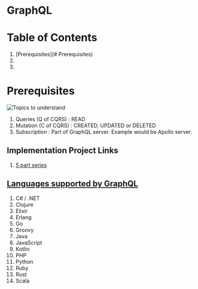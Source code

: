 
# GraphQL 

# Table of Contents
1. [Prerequisites](# Prerequisites)
2. []()
3. []()
# Prerequisites
![Topics to understand](https://miro.medium.com/max/3120/1*qDlKyThqaWUyWDwP7jl88A.png)


1. Queries  (Q of CQRS) : READ
2. Mutation (C of CQRS) : CREATED, UPDATED or DELETED
3. Subscription         : Part of GraphQL server. Example would be Apollo server.



## Implementation Project Links

1. [5 part series](https://medium.com/naresh-bhatia/graphql-concepts-i-wish-someone-explained-to-me-a-year-ago-514d5b3c0eab)

## [Languages supported by GraphQL](https://graphql.org/code/)

1. C# / .NET
2. Clojure
3. Elixir
4. Erlang
5. Go
6. Groovy
7. Java
8. JavaScript
9. Kotlin
10. PHP
11. Python
12. Ruby
13. Rust
14. Scala

## 
